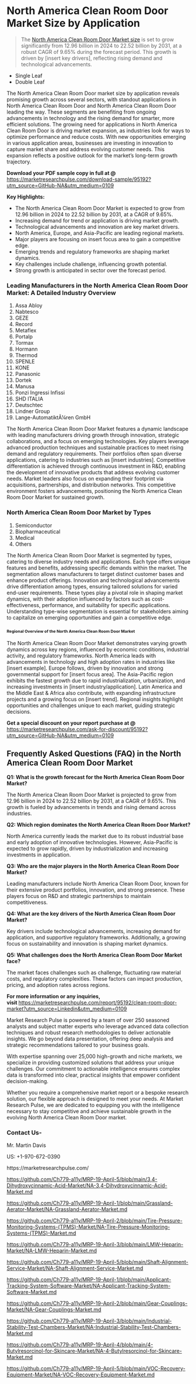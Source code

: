 <h1>North America Clean Room Door Market&nbsp;Size by Application</h1><blockquote><p>The <a href="https://marketresearchpulse.com/download-sample/95192?utm_source=GitHub-NA&amp;utm_medium=0109">North America Clean Room Door Market size</a> is set to grow significantly from 12.96 billion in 2024 to 22.52 billion by 2031, at a robust CAGR of 9.65% during the forecast period. This growth is driven by [insert key drivers], reflecting rising demand and technological advancements.</p></blockquote><ul><li>Single Leaf<li> Double Leaf</li></ul><p>The North America Clean Room Door market size by application reveals promising growth across several sectors, with standout applications in North America Clean Room Door and North America Clean Room Door leading the way. These segments are benefiting from ongoing advancements in technology and the rising demand for smarter, more efficient solutions. The growing need for applications in North America Clean Room Door is driving market expansion, as industries look for ways to optimize performance and reduce costs. With new opportunities emerging in various application areas, businesses are investing in innovation to capture market share and address evolving customer needs. This expansion reflects a positive outlook for the market’s long-term growth trajectory.</p><p><strong>Download your PDF sample copy in full at @ </strong><a href="https://marketresearchpulse.com/download-sample/95192?utm_source=GitHub-NA&amp;utm_medium=0109">https://marketresearchpulse.com/download-sample/95192?utm_source=GitHub-NA&amp;utm_medium=0109</a></p><p><strong>Key Highlights: </strong></p><ul><li>The North America Clean Room Door Market is expected to grow from 12.96 billion in 2024 to 22.52 billion by 2031, at a CAGR of 9.65%.</li><li>Increasing demand for trend or application is driving market growth.</li><li>Technological advancements and innovation are key market drivers.</li><li>North America, Europe, and Asia-Pacific are leading regional markets.</li><li>Major players are focusing on insert focus area to gain a competitive edge.</li><li>Emerging trends and regulatory frameworks are shaping market dynamics.</li><li>Key challenges include challenge, influencing growth potential.</li><li>Strong growth is anticipated in sector over the forecast period.</li></ul><h3>Leading Manufacturers in the North America Clean Room Door Market: A Detailed Industry Overview</h3><ol><li>Assa Abloy</li><li>Nabtesco</li><li>GEZE</li><li>Record</li><li>Metaflex</li><li>Portalp</li><li>Tormax</li><li>Hormann</li><li>Thermod</li><li>SPENLE</li><li>KONE</li><li>Panasonic</li><li>Dortek</li><li>Manusa</li><li>Ponzi Ingressi Infissi</li><li>SHD ITALIA</li><li>Deutschtec</li><li>Lindner Group</li><li>Lange-AutomatiktÃ¼ren GmbH</li></ol><div class="flex max-w-full flex-col flex-grow"><div class="min-h-8 text-message flex w-full flex-col items-end gap-2 whitespace-normal break-words [.text-message+&amp;]:mt-5" dir="auto" data-message-author-role="assistant" data-message-id="fd8432e4-4910-450d-b182-61b7bfb0a01f" data-message-model-slug="gpt-4o"><div class="flex w-full flex-col gap-1 empty:hidden first:pt-[3px]"><div class="markdown prose w-full break-words dark:prose-invert light"><p>The North America Clean Room Door Market features a dynamic landscape with leading manufacturers driving growth through innovation, strategic collaborations, and a focus on emerging technologies. Key players leverage advanced production techniques and sustainable practices to meet rising demand and regulatory requirements. Their portfolios often span diverse applications, catering to industries such as [insert industries]. Competitive differentiation is achieved through continuous investment in R&amp;D, enabling the development of innovative products that address evolving customer needs. Market leaders also focus on expanding their footprint via acquisitions, partnerships, and distribution networks. This competitive environment fosters advancements, positioning the North America Clean Room Door Market for sustained growth.</p></div></div></div></div><h3>North America Clean Room Door Market by Types</h3><ol><li>Semiconductor<li> Biopharmaceutical<li> Medical<li> Others</li></ol><div class="flex max-w-full flex-col flex-grow"><div class="min-h-8 text-message flex w-full flex-col items-end gap-2 whitespace-normal break-words [.text-message+&amp;]:mt-5" dir="auto" data-message-author-role="assistant" data-message-id="084470be-0bb7-4664-bddf-5156b4f41249" data-message-model-slug="gpt-4o-mini"><div class="flex w-full flex-col gap-1 empty:hidden first:pt-[3px]"><div class="markdown prose w-full break-words dark:prose-invert light"><p>The North America Clean Room Door Market is segmented by types, catering to diverse industry needs and applications. Each type offers unique features and benefits, addressing specific demands within the market. The segmentation allows manufacturers to target distinct customer bases and enhance product offerings. Innovation and technological advancements drive differentiation among types, ensuring tailored solutions for varied end-user requirements. These types play a pivotal role in shaping market dynamics, with their adoption influenced by factors such as cost-effectiveness, performance, and suitability for specific applications. Understanding type-wise segmentation is essential for stakeholders aiming to capitalize on emerging opportunities and gain a competitive edge.</p></div></div></div></div><h3><span style="font-size: 11px;">Regional Overview of the North America Clean Room Door Market</span></h3><div class="flex max-w-full flex-col flex-grow"><div class="min-h-8 text-message flex w-full flex-col items-end gap-2 whitespace-normal break-words [.text-message+&amp;]:mt-5" dir="auto" data-message-author-role="assistant" data-message-id="e9038762-ce64-4e30-91c9-9bd413514231" data-message-model-slug="gpt-4o-mini"><div class="flex w-full flex-col gap-1 empty:hidden first:pt-[3px]"><div class="markdown prose w-full break-words dark:prose-invert light"><p>The North America Clean Room Door Market demonstrates varying growth dynamics across key regions, influenced by economic conditions, industrial activity, and regulatory frameworks. North America leads with advancements in technology and high adoption rates in industries like [insert example]. Europe follows, driven by innovation and strong governmental support for [insert focus area]. The Asia-Pacific region exhibits the fastest growth due to rapid industrialization, urbanization, and increasing investments in [insert industry/application]. Latin America and the Middle East &amp; Africa also contribute, with expanding infrastructure projects and a growing focus on [insert trend]. Regional insights highlight opportunities and challenges unique to each market, guiding strategic decisions.</p></div></div></div></div><p><strong>Get a special discount on your report purchase at @ </strong><a href="https://marketresearchpulse.com/ask-for-discount/95192?utm_source=GitHub-NA&amp;utm_medium=0109">https://marketresearchpulse.com/ask-for-discount/95192?utm_source=GitHub-NA&amp;utm_medium=0109</a></p><h2>Frequently Asked Questions (FAQ) in the North America Clean Room Door Market</h2><p><strong>Q1: What is the growth forecast for the North America Clean Room Door Market?</strong></p><p>The North America Clean Room Door Market is projected to grow from 12.96 billion in 2024 to 22.52 billion by 2031, at a CAGR of 9.65%. This growth is fueled by advancements in trends and rising demand across industries.</p><p><strong>Q2: Which region dominates the North America Clean Room Door Market?</strong></p><p>North America currently leads the market due to its robust industrial base and early adoption of innovative technologies. However, Asia-Pacific is expected to grow rapidly, driven by industrialization and increasing investments in application.</p><p><strong>Q3: Who are the major players in the North America Clean Room Door Market?</strong></p><p>Leading manufacturers include North America Clean Room Door, known for their extensive product portfolios, innovation, and strong presence. These players focus on R&amp;D and strategic partnerships to maintain competitiveness.</p><p><strong>Q4: What are the key drivers of the North America Clean Room Door Market?</strong></p><p>Key drivers include technological advancements, increasing demand for application, and supportive regulatory frameworks. Additionally, a growing focus on sustainability and innovation is shaping market dynamics.</p><p><strong>Q5: What challenges does the North America Clean Room Door Market face?</strong></p><p>The market faces challenges such as challenge, fluctuating raw material costs, and regulatory complexities. These factors can impact production, pricing, and adoption rates across regions.</p><p><strong>For more information or any inquiries, visit&nbsp;</strong><a href="https://marketresearchpulse.com/report/95192/clean-room-door-market?utm_source=Linkedin&utm_medium=0109">https://marketresearchpulse.com/report/95192/clean-room-door-market?utm_source=Linkedin&utm_medium=0109</a></p><p>Market Research Pulse is powered by a team of over 250 seasoned analysts and subject matter experts who leverage advanced data collection techniques and robust research methodologies to deliver actionable insights. We go beyond data presentation, offering deep analysis and strategic recommendations tailored to your business goals.</p><p>With expertise spanning over 25,000 high-growth and niche markets, we specialize in providing customized solutions that address your unique challenges. Our commitment to actionable intelligence ensures complex data is transformed into clear, practical insights that empower confident decision-making.</p><p>Whether you require a comprehensive market report or a bespoke research solution, our flexible approach is designed to meet your needs. At Market Research Pulse, we are dedicated to equipping you with the intelligence necessary to stay competitive and achieve sustainable growth in the evolving North America Clean Room Door market.</p><h3><strong>Contact Us-</strong></h3><p>Mr. Martin Davis</p><p>US: +1-970-672-0390</p><p>https://marketresearchpulse.com/</p><p><a href="https://github.com/Ch779-a11y/MRP-19-April-5/blob/main/3,4-Dihydroxycinnamic-Acid-Market/NA-3,4-Dihydroxycinnamic-Acid-Market.md">https://github.com/Ch779-a11y/MRP-19-April-5/blob/main/3,4-Dihydroxycinnamic-Acid-Market/NA-3,4-Dihydroxycinnamic-Acid-Market.md</a></p><p><a href="https://github.com/Ch779-a11y/MRP-19-April-1/blob/main/Grassland-Aerator-Market/NA-Grassland-Aerator-Market.md">https://github.com/Ch779-a11y/MRP-19-April-1/blob/main/Grassland-Aerator-Market/NA-Grassland-Aerator-Market.md</a></p><p><a href="https://github.com/Ch779-a11y/MRP-19-April-2/blob/main/Tire-Pressure-Monitoring-Systems-(TPMS)-Market/NA-Tire-Pressure-Monitoring-Systems-(TPMS)-Market.md">https://github.com/Ch779-a11y/MRP-19-April-2/blob/main/Tire-Pressure-Monitoring-Systems-(TPMS)-Market/NA-Tire-Pressure-Monitoring-Systems-(TPMS)-Market.md</a></p><p><a href="https://github.com/Ch779-a11y/MRP-19-April-3/blob/main/LMW-Heparin-Market/NA-LMW-Heparin-Market.md">https://github.com/Ch779-a11y/MRP-19-April-3/blob/main/LMW-Heparin-Market/NA-LMW-Heparin-Market.md</a></p><p><a href="https://github.com/Ch779-a11y/MRP-19-April-5/blob/main/Shaft-Alignment-Service-Market/NA-Shaft-Alignment-Service-Market.md">https://github.com/Ch779-a11y/MRP-19-April-5/blob/main/Shaft-Alignment-Service-Market/NA-Shaft-Alignment-Service-Market.md</a></p><p><a href="https://github.com/Ch779-a11y/MRP-19-April-1/blob/main/Applicant-Tracking-System-Software-Market/NA-Applicant-Tracking-System-Software-Market.md">https://github.com/Ch779-a11y/MRP-19-April-1/blob/main/Applicant-Tracking-System-Software-Market/NA-Applicant-Tracking-System-Software-Market.md</a></p><p><a href="https://github.com/Ch779-a11y/MRP-19-April-2/blob/main/Gear-Couplings-Market/NA-Gear-Couplings-Market.md">https://github.com/Ch779-a11y/MRP-19-April-2/blob/main/Gear-Couplings-Market/NA-Gear-Couplings-Market.md</a></p><p><a href="https://github.com/Ch779-a11y/MRP-19-April-3/blob/main/Industrial-Stability-Test-Chambers-Market/NA-Industrial-Stability-Test-Chambers-Market.md">https://github.com/Ch779-a11y/MRP-19-April-3/blob/main/Industrial-Stability-Test-Chambers-Market/NA-Industrial-Stability-Test-Chambers-Market.md</a></p><p><a href="https://github.com/Ch779-a11y/MRP-19-April-4/blob/main/4-Butylresorcinol-for-Skincare-Market/NA-4-Butylresorcinol-for-Skincare-Market.md">https://github.com/Ch779-a11y/MRP-19-April-4/blob/main/4-Butylresorcinol-for-Skincare-Market/NA-4-Butylresorcinol-for-Skincare-Market.md</a></p><p><a href="https://github.com/Ch779-a11y/MRP-19-April-5/blob/main/VOC-Recovery-Equipment-Market/NA-VOC-Recovery-Equipment-Market.md">https://github.com/Ch779-a11y/MRP-19-April-5/blob/main/VOC-Recovery-Equipment-Market/NA-VOC-Recovery-Equipment-Market.md</a></p>
